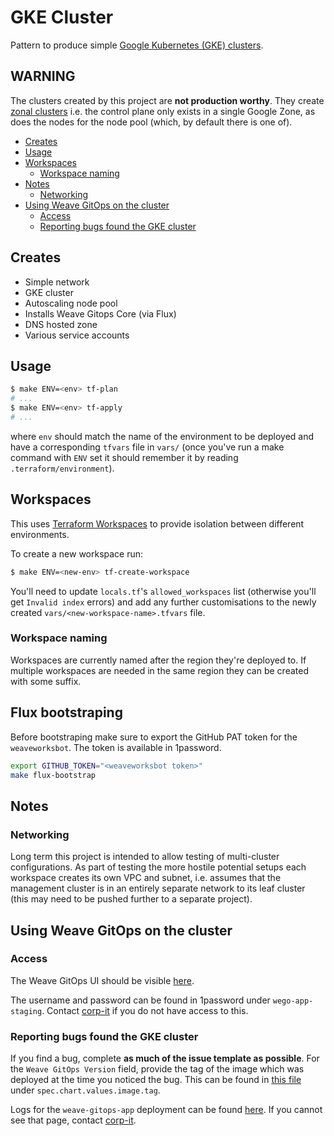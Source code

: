 # GKE Cluster

Pattern to produce simple [Google Kubernetes (GKE) clusters](https://cloud.google.com/kubernetes-engine).

## WARNING

The clusters created by this project are **not production worthy**. They create
[zonal clusters](https://cloud.google.com/kubernetes-engine/docs/concepts/types-of-clusters#zonal_clusters)
i.e. the control plane only exists in a single Google Zone, as does the nodes
for the node pool (which, by default there is one of).

<!--
To update the TOC, install https://github.com/kubernetes-sigs/mdtoc
and run: mdtoc -inplace gke-cluster/README.md
-->

<!-- toc -->
- [Creates](#creates)
- [Usage](#usage)
- [Workspaces](#workspaces)
  - [Workspace naming](#workspace-naming)
- [Notes](#notes)
  - [Networking](#networking)
- [Using Weave GitOps on the cluster](#using-weave-gitops-on-the-cluster)
  - [Access](#access)
  - [Reporting bugs found the GKE cluster](#reporting-bugs-found-the-gke-cluster)
<!-- /toc -->

## Creates

* Simple network
* GKE cluster
* Autoscaling node pool
* Installs Weave Gitops Core (via Flux)
* DNS hosted zone
* Various service accounts

## Usage

```bash
$ make ENV=<env> tf-plan
# ...
$ make ENV=<env> tf-apply
# ...
```

where `env` should match the name of the environment to be deployed and have a
corresponding `tfvars` file in `vars/` (once you've run a make command with
`ENV` set it should remember it by reading `.terraform/environment`).

## Workspaces

This uses [Terraform Workspaces](https://www.terraform.io/language/state/workspaces#using-workspaces)
to provide isolation between different environments.


To create a new workspace run:
```bash
$ make ENV=<new-env> tf-create-workspace
```

You'll need to update `locals.tf`'s `allowed_workspaces` list (otherwise you'll
get `Invalid index` errors) and add any further customisations to the newly
created `vars/<new-workspace-name>.tfvars` file.

### Workspace naming

Workspaces are currently named after the region they're deployed to. If multiple
workspaces are needed in the same region they can be created with some suffix.

## Flux bootstraping

Before bootstraping make sure to export the GitHub PAT token for the `weaveworksbot`.  The token is available in 1password.
```bash
export GITHUB_TOKEN="<weaveworksbot token>"
make flux-bootstrap
```

## Notes

### Networking

Long term this project is intended to allow testing of multi-cluster
configurations. As part of testing the more hostile potential setups each
workspace creates its own VPC and subnet, i.e. assumes that the management
cluster is in an entirely separate network to its leaf cluster (this may need
to be pushed further to a separate project).

## Using Weave GitOps on the cluster

### Access

The Weave GitOps UI should be visible [here](gitops.euw1.wego-gke.weave.work).

The username and password can be found in 1password under `wego-app-staging`.
Contact [corp-it](https://github.com/weaveworks/corp/issues) if you do not have access to this.

### Reporting bugs found the GKE cluster

If you find a bug, complete **as much of the issue template as possible**.
For the `Weave GitOps Version` field, provide the tag of the image which was
deployed at the time you noticed the bug. This can be found in [this file](https://github.com/weaveworks/weave-gitops-clusters/blob/main/k8s/apps/base/weave-gitops-app/release.yaml)
under `spec.chart.values.image.tag`.

Logs for the `weave-gitops-app` deployment can be found [here](https://console.cloud.google.com/kubernetes/deployment/europe-west1-b/europe-west1-gke/flux-system/weave-gitops-app/logs?project=weave-gitops-clusters&pli=1).
If you cannot see that page, contact [corp-it](https://github.com/weaveworks/corp/issues).
